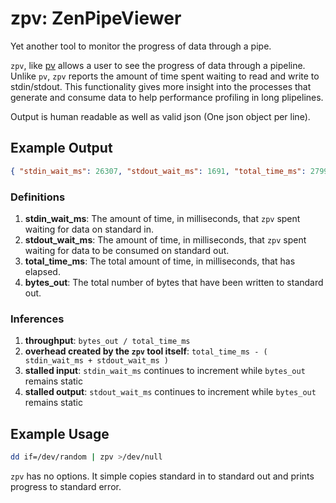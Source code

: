 # zpv: ZenPipeViewer

Yet another tool to monitor the progress of data through a pipe.

`zpv`, like [pv](http://www.ivarch.com/programs/pv.shtml) allows a user to see the progress of data through a pipeline. Unlike `pv`, `zpv` reports the amount of time spent waiting to read and write to stdin/stdout. This functionality gives more insight into the processes that generate and consume data to help performance profiling in long plipelines.

Output is human readable as well as valid json (One json object per line).

## Example Output

```json
{ "stdin_wait_ms": 26307, "stdout_wait_ms": 1691, "total_time_ms": 27999, "bytes_out": 410473472 }
```

### Definitions

1. **stdin_wait_ms**: The amount of time, in milliseconds, that `zpv` spent waiting for data on standard in.
2. **stdout_wait_ms**: The amount of time, in milliseconds, that `zpv` spent waiting for data to be consumed on standard out.
3. **total_time_ms**: The total amount of time, in milliseconds, that has elapsed.
4. **bytes_out**: The total number of bytes that have been written to standard out.

### Inferences

1. **throughput**: `bytes_out / total_time_ms`
2. **overhead created by the `zpv` tool itself**: `total_time_ms - ( stdin_wait_ms + stdout_wait_ms )`
3. **stalled input**: `stdin_wait_ms` continues to increment while `bytes_out` remains static
4. **stalled output**: `stdout_wait_ms` continues to increment while `bytes_out` remains static


## Example Usage

```bash
dd if=/dev/random | zpv >/dev/null
```

`zpv` has no options. It simple copies standard in to standard out and prints progress to standard error.
